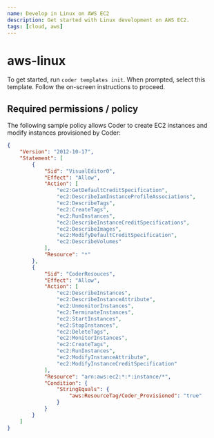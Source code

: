 ```yaml
---
name: Develop in Linux on AWS EC2
description: Get started with Linux development on AWS EC2.
tags: [cloud, aws]
---
```


# aws-linux

To get started, run `coder templates init`. When prompted, select this template.
Follow the on-screen instructions to proceed.

## Required permissions / policy

The following sample policy allows Coder to create EC2 instances and modify
instances provisioned by Coder:

```json
{
    "Version": "2012-10-17",
    "Statement": [
        {
            "Sid": "VisualEditor0",
            "Effect": "Allow",
            "Action": [
                "ec2:GetDefaultCreditSpecification",
                "ec2:DescribeIamInstanceProfileAssociations",
                "ec2:DescribeTags",
                "ec2:CreateTags",
                "ec2:RunInstances",
                "ec2:DescribeInstanceCreditSpecifications",
                "ec2:DescribeImages",
                "ec2:ModifyDefaultCreditSpecification",
                "ec2:DescribeVolumes"
            ],
            "Resource": "*"
        },
        {
            "Sid": "CoderResouces",
            "Effect": "Allow",
            "Action": [
                "ec2:DescribeInstances",
                "ec2:DescribeInstanceAttribute",
                "ec2:UnmonitorInstances",
                "ec2:TerminateInstances",
                "ec2:StartInstances",
                "ec2:StopInstances",
                "ec2:DeleteTags",
                "ec2:MonitorInstances",
                "ec2:CreateTags",
                "ec2:RunInstances",
                "ec2:ModifyInstanceAttribute",
                "ec2:ModifyInstanceCreditSpecification"
            ],
            "Resource": "arn:aws:ec2:*:*:instance/*",
            "Condition": {
                "StringEquals": {
                    "aws:ResourceTag/Coder_Provisioned": "true"
                }
            }
        }
    ]
}
```
